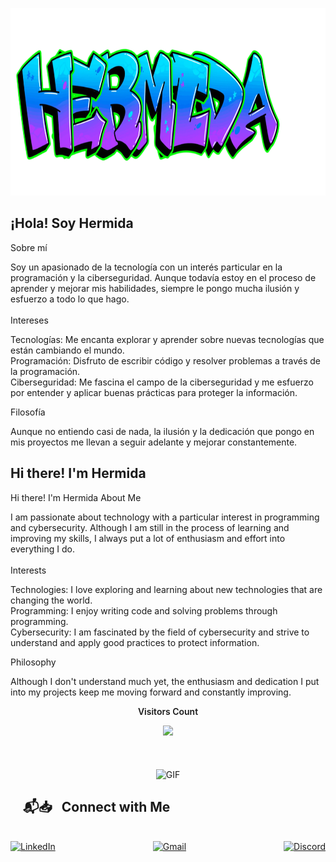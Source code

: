 <!DOCTYPE html>
<html lang="en">
<body>
<p align="center">
  <img src="Imagen-fotor-20240604235444.png" height="300"/>
</p>
<h2>¡Hola! Soy Hermida</h2>
<p align="left">
Sobre mí

Soy un apasionado de la tecnología con un interés particular en la programación y la ciberseguridad. Aunque todavía estoy en el proceso de aprender y mejorar mis habilidades, siempre le pongo mucha ilusión y esfuerzo a todo lo que hago.<br>
<br>Intereses

Tecnologías: Me encanta explorar y aprender sobre nuevas tecnologías que están cambiando el mundo.<br>
Programación: Disfruto de escribir código y resolver problemas a través de la programación.<br>
Ciberseguridad: Me fascina el campo de la ciberseguridad y me esfuerzo por entender y aplicar buenas prácticas para proteger la información.<br>

Filosofía

Aunque no entiendo casi de nada, la ilusión y la dedicación que pongo en mis proyectos me llevan a seguir adelante y mejorar constantemente.
</p>
<h2>Hi there! I'm Hermida</h2>
<p align="left">
  Hi there! I'm Hermida
About Me<br>

I am passionate about technology with a particular interest in programming and cybersecurity. Although I am still in the process of learning and improving my skills, I always put a lot of enthusiasm and effort into everything I do.<br><br>
Interests<br>

Technologies: I love exploring and learning about new technologies that are changing the world.<br>
Programming: I enjoy writing code and solving problems through programming.<br>
Cybersecurity: I am fascinated by the field of cybersecurity and strive to understand and apply good practices to protect information.<br>

Philosophy<br>

Although I don't understand much yet, the enthusiasm and dedication I put into my projects keep me moving forward and constantly improving.<br>
</p>

<div align="center">
  <b style="font-weight: 600;">Visitors Count</b>
  <p align="center">
    <img src="https://profile-counter.glitch.me/{newcounter123}/count.svg" />
  </p> 
</div>

<br>

<div align="center">
  <a target="_blank">
    <img src="https://media2.giphy.com/media/v1.Y2lkPTc5MGI3NjExZjhueGU0NHg2aTR4dGg1ZjdoaG00Y2JieTR6ZmQ1NWx6bGpkOWozNyZlcD12MV9pbnRlcm5hbF9naWZfYnlfaWQmY3Q9Zw/bGgsc5mWoryfgKBx1u/giphy.webp" alt="GIF" height="300" width="400" style="margin-top: 20px;">
  </a>
</div>


## &nbsp; &nbsp; 📬📥 &nbsp; Connect with Me

<br/>
<div style="display: flex; justify-content: space-between;">
  <a href="https://www.linkedin.com/in/francisco-m-rodr%C3%ADguez-hermida-847190248/">
    <img width="105px" alt="LinkedIn" src="https://img.shields.io/badge/LinkedIn%20-%230077B5.svg?&style=flat&logo=linkedin&logoColor=white"/>
  </a>
  <a href="mailto:franroher.1982@gmail.com">
    <img width="85px" alt="Gmail" src="https://img.shields.io/badge/Gmail-D14836?style=flat&logo=gmail&logoColor=white" />
  </a>
  <a href="https://discord.com/channels/@me">
    <img width="100px" alt="Discord" src="https://img.shields.io/badge/Discord-7289DA?style=flat&logo=discord&logoColor=white"/>
  </a>
</div>

</body>
</html>
